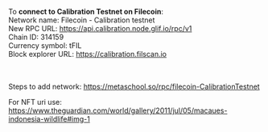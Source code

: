 To **connect to Calibration Testnet on Filecoin**: <br />
Network name: Filecoin - Calibration testnet <br />
New RPC URL: https://api.calibration.node.glif.io/rpc/v1 <br />
Chain ID: 314159 <br />
Currency symbol: tFIL <br />
Block explorer URL: https://calibration.filscan.io <br />
 <br />
 <br />

Steps to add network: https://metaschool.so/rpc/filecoin-CalibrationTestnet

For NFT uri use: https://www.theguardian.com/world/gallery/2011/jul/05/macaues-indonesia-wildlife#img-1
